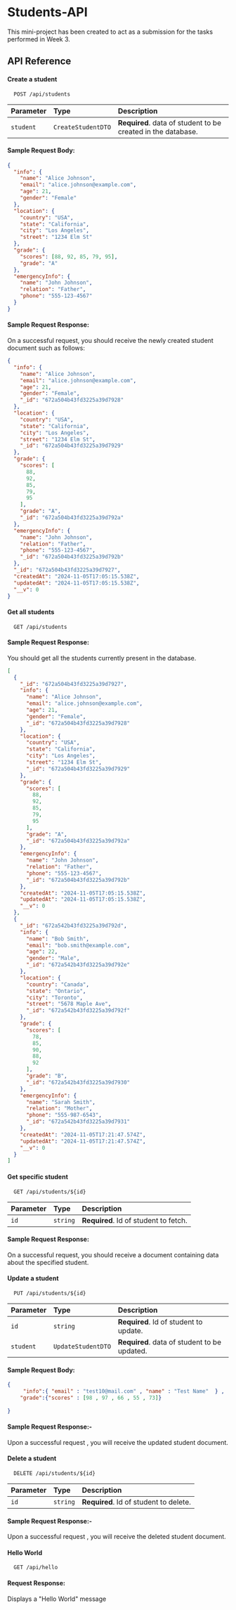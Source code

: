 

# Students-API

This mini-project has been created to act as a submission for the tasks performed in Week 3.


## API Reference


#### Create a student

```http
  POST /api/students
```

| Parameter | Type     | Description                       |
| :-------- | :------- | :-------------------------------- |
| `student`      | `CreateStudentDTO` | **Required**. data of student to be created in the database. |

#### Sample Request Body:

```json
{
  "info": {
    "name": "Alice Johnson",
    "email": "alice.johnson@example.com",
    "age": 21,
    "gender": "Female"
  },
  "location": {
    "country": "USA",
    "state": "California",
    "city": "Los Angeles",
    "street": "1234 Elm St"
  },
  "grade": {
    "scores": [88, 92, 85, 79, 95],
    "grade": "A"
  },
  "emergencyInfo": {
    "name": "John Johnson",
    "relation": "Father",
    "phone": "555-123-4567"
  }
}
```

#### Sample Request Response:
                       
On a successful request, you should receive the newly created student document such as follows:

```json
{
  "info": {
    "name": "Alice Johnson",
    "email": "alice.johnson@example.com",
    "age": 21,
    "gender": "Female",
    "_id": "672a504b43fd3225a39d7928"
  },
  "location": {
    "country": "USA",
    "state": "California",
    "city": "Los Angeles",
    "street": "1234 Elm St",
    "_id": "672a504b43fd3225a39d7929"
  },
  "grade": {
    "scores": [
      88,
      92,
      85,
      79,
      95
    ],
    "grade": "A",
    "_id": "672a504b43fd3225a39d792a"
  },
  "emergencyInfo": {
    "name": "John Johnson",
    "relation": "Father",
    "phone": "555-123-4567",
    "_id": "672a504b43fd3225a39d792b"
  },
  "_id": "672a504b43fd3225a39d7927",
  "createdAt": "2024-11-05T17:05:15.538Z",
  "updatedAt": "2024-11-05T17:05:15.538Z",
  "__v": 0
}

```




#### Get all students

```http
  GET /api/students
```

#### Sample Request Response: 
You should get all the students currently present in the database.

```json
[
  {
    "_id": "672a504b43fd3225a39d7927",
    "info": {
      "name": "Alice Johnson",
      "email": "alice.johnson@example.com",
      "age": 21,
      "gender": "Female",
      "_id": "672a504b43fd3225a39d7928"
    },
    "location": {
      "country": "USA",
      "state": "California",
      "city": "Los Angeles",
      "street": "1234 Elm St",
      "_id": "672a504b43fd3225a39d7929"
    },
    "grade": {
      "scores": [
        88,
        92,
        85,
        79,
        95
      ],
      "grade": "A",
      "_id": "672a504b43fd3225a39d792a"
    },
    "emergencyInfo": {
      "name": "John Johnson",
      "relation": "Father",
      "phone": "555-123-4567",
      "_id": "672a504b43fd3225a39d792b"
    },
    "createdAt": "2024-11-05T17:05:15.538Z",
    "updatedAt": "2024-11-05T17:05:15.538Z",
    "__v": 0
  },
  {
    "_id": "672a542b43fd3225a39d792d",
    "info": {
      "name": "Bob Smith",
      "email": "bob.smith@example.com",
      "age": 22,
      "gender": "Male",
      "_id": "672a542b43fd3225a39d792e"
    },
    "location": {
      "country": "Canada",
      "state": "Ontario",
      "city": "Toronto",
      "street": "5678 Maple Ave",
      "_id": "672a542b43fd3225a39d792f"
    },
    "grade": {
      "scores": [
        78,
        85,
        90,
        88,
        92
      ],
      "grade": "B",
      "_id": "672a542b43fd3225a39d7930"
    },
    "emergencyInfo": {
      "name": "Sarah Smith",
      "relation": "Mother",
      "phone": "555-987-6543",
      "_id": "672a542b43fd3225a39d7931"
    },
    "createdAt": "2024-11-05T17:21:47.574Z",
    "updatedAt": "2024-11-05T17:21:47.574Z",
    "__v": 0
  }
]
```

#### Get specific student

```http
  GET /api/students/${id}
```




| Parameter | Type     | Description                       |
| :-------- | :------- | :-------------------------------- |
| `id`      | `string` | **Required**. Id of student to fetch. |

#### Sample Request Response:

On a successful request, you should receive a document containing data about the specified student.

#### Update a student

```http
  PUT /api/students/${id}
```


| Parameter | Type     | Description                       |
| :-------- | :------- | :-------------------------------- |
| `id`      | `string` | **Required**. Id of student to update. |
| `student`      | `UpdateStudentDTO` | **Required**. data of student to be updated. |

#### Sample Request Body:

```json
{
     "info":{ "email" : "test10@mail.com" , "name" : "Test Name"  } ,
    "grade":{"scores" : [98 , 97 , 66 , 55 , 73]} 
   
}

```

#### Sample Request Response:-

Upon a successful request , you will receive the updated student document.

#### Delete a student

```http
  DELETE /api/students/${id}
```
| Parameter | Type     | Description                       |
| :-------- | :------- | :-------------------------------- |
| `id`      | `string` | **Required**. Id of student to delete. |

#### Sample Request Response:-

Upon a successful request , you will receive the deleted student document.

#### Hello World

```http
  GET /api/hello
```
####  Request Response:
Displays a "Hello World" message


